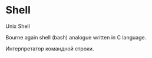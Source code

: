 # Shell
Unix Shell

Bourne again shell (bash) analogue written in C language.

Интерпретатор командной строки.
